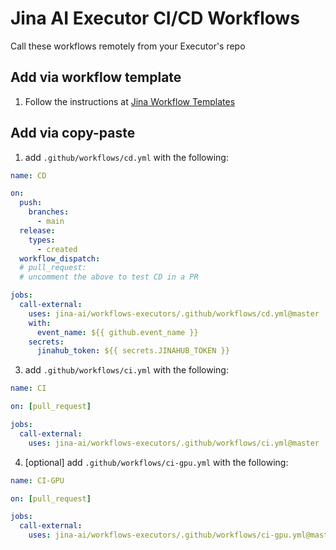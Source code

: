 # Jina AI Executor CI/CD Workflows

Call these workflows remotely from your Executor's repo

## Add via workflow template
1. Follow the instructions at [Jina Workflow Templates](https://github.com/jina-ai/.github)

## Add via copy-paste

1. add `.github/workflows/cd.yml` with the following:

```yaml
name: CD

on:
  push:
    branches:
      - main
  release:
    types:
      - created
  workflow_dispatch:
  # pull_request:
  # uncomment the above to test CD in a PR

jobs:
  call-external:
    uses: jina-ai/workflows-executors/.github/workflows/cd.yml@master
    with:
      event_name: ${{ github.event_name }}
    secrets:
      jinahub_token: ${{ secrets.JINAHUB_TOKEN }}
```

3. add `.github/workflows/ci.yml` with the following:

```yaml
name: CI

on: [pull_request]

jobs:
  call-external:
    uses: jina-ai/workflows-executors/.github/workflows/ci.yml@master
```

4. [optional] add `.github/workflows/ci-gpu.yml` with the following:

```yaml
name: CI-GPU

on: [pull_request]

jobs:
  call-external:
    uses: jina-ai/workflows-executors/.github/workflows/ci-gpu.yml@master
```
